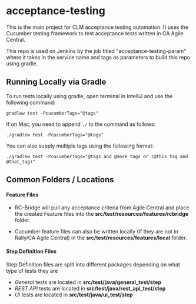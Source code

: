 # acceptance-testing

This is the main project for CLM acceptance testing automation. It uses the Cucumber testing framework to test acceptance tests written in CA Agile Central.



This repo is used on Jenkins by the job titled "acceptance-testing-param" where it takes in the service name and tags as parameters to build this repo using gradle.

## Running Locally via Gradle

To run tests locally using gradle, open terminal in IntelliJ and use the following command:

`gradlew test -PcucumberTags="@tags"`

If on Mac, you need to append `./` to the command as follows:

`./gradlew test -PcucumberTags="@tags"`

You can also supply multiple tags using the following format:

`./gradlew test -PcucumberTags="@tags and @more_tags or (@this_tag and @that_tag)"`

## Common Folders / Locations

#### Feature Files

* RC-Bridge will pull any acceptance criteria from Agile Central and place the created Feature files into the **src/test/resources/features/rcbridge** folder.

* Cucumber feature files can also be written locally (If they are not in Rally/CA Agile Central) in the **src/test/resources/features/local** folder.

#### Step Definition Files

Step Definition files are split into different packages depending on what type of tests they are

* _General_ tests are located in **src/test/java/general_test/step**
* _REST API_ tests are located in **src/test/java/rest_api_test/step**
* _UI_ tests are located in **src/test/java/ui_test/step**